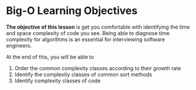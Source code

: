 # Big-O Learning Objectives

**The objective of this lesson** is get you comfortable with identifying the
time and space complexity of code you see. Being able to diagnose time
complexity for algorithms is an essential for interviewing software engineers.

At the end of this, you will be able to

1. Order the common complexity classes according to their growth rate
2. Identify the complexity classes of common sort methods
3. Identify complexity classes of code
